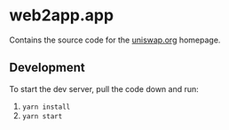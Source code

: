 # web2app.app

Contains the source code for the [uniswap.org](https://uniswap.org) homepage.

## Development

To start the dev server, pull the code down and run:

1. `yarn install`
1. `yarn start`

